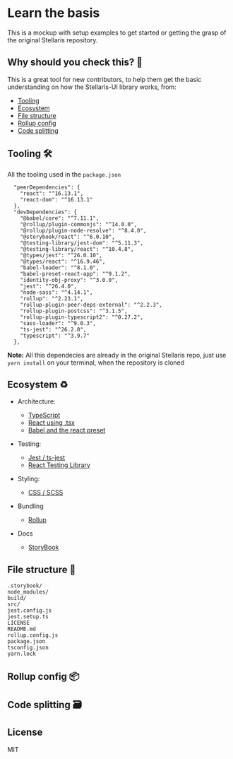 # Learn the basis

This is a mockup with setup examples to get started or getting the grasp of the original Stellaris repository.

## Why should you check this? 🤔

This is a great tool for new contributors, to help them get the basic understanding on how the Stellaris-UI library works, from:
- [Tooling](https://github.com/Stellaris-UI/starting-point#tooling-)
- [Ecosystem](https://github.com/Stellaris-UI/starting-point#ecosystem-)
- [File structure](https://github.com/Stellaris-UI/starting-point#file-structure-)
- [Rollup config](https://github.com/Stellaris-UI/starting-point#rollup-config-)
- [Code splitting](https://github.com/Stellaris-UI/starting-point#code-splitting-)

## Tooling 🛠
All the tooling used in the ``package.json``

```
  "peerDependencies": {
    "react": "^16.13.1",
    "react-dom": "^16.13.1"
  },
  "devDependencies": {
    "@babel/core": "^7.11.1",
    "@rollup/plugin-commonjs": "^14.0.0",
    "@rollup/plugin-node-resolve": "^8.4.0",
    "@storybook/react": "^6.0.10",
    "@testing-library/jest-dom": "^5.11.3",
    "@testing-library/react": "^10.4.8",
    "@types/jest": "^26.0.10",
    "@types/react": "^16.9.46",
    "babel-loader": "^8.1.0",
    "babel-preset-react-app": "^9.1.2",
    "identity-obj-proxy": "^3.0.0",
    "jest": "^26.4.0",
    "node-sass": "^4.14.1",
    "rollup": "^2.23.1",
    "rollup-plugin-peer-deps-external": "^2.2.3",
    "rollup-plugin-postcss": "^3.1.5",
    "rollup-plugin-typescript2": "^0.27.2",
    "sass-loader": "^9.0.3",
    "ts-jest": "^26.2.0",
    "typescript": "^3.9.7"
  },
```
**Note:** All this dependecies are already in the original Stellaris repo, just use ``yarn install`` on your terminal, when the repository is cloned

## Ecosystem ♻

- Architecture:
  - [TypeScript](https://www.typescriptlang.org/) 
  - [React using .tsx](https://react-typescript-cheatsheet.netlify.app/docs/basic/setup)
  - [Babel and the react preset](https://babeljs.io/docs/en/babel-preset-react)
  
- Testing:
  - [Jest / ts-jest](https://jestjs.io/)
  - [React Testing Library](https://testing-library.com/docs/react-testing-library/api)
  
- Styling:
  - [CSS / SCSS](https://sass-lang.com/documentation/syntax)
  
- Bundling
  - [Rollup](https://rollupjs.org/guide/en/)
  
- Docs
  - [StoryBook](https://storybook.js.org/)
  
## File structure 📂

```
.storybook/
node_modules/
build/
src/
jest.config.js
jest.setup.ts
LICENSE
README.md
rollup.config.js
package.json
tsconfig.json
yarn.lock
```

## Rollup config 📦

## Code splitting 🗃

## License

MIT
